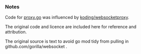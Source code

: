 ### Notes

Code for [proxy.go](../../proxy/proxy.go) was influenced by [koding/websocketproxy](https://github.com/koding/websocketproxy).

The original code and licence are included here for reference and attribution.  

The original source is text to avoid go mod tidy from pulling in github.com/gorilla/websocket .